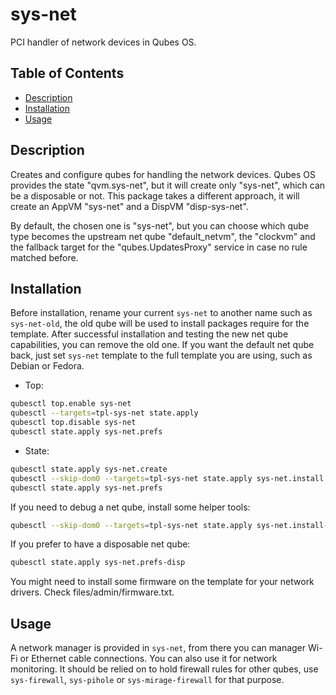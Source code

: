 # sys-net

PCI handler of network devices in Qubes OS.

## Table of Contents

* [Description](#description)
* [Installation](#installation)
* [Usage](#usage)

## Description

Creates and configure qubes for handling the network devices. Qubes OS
provides the state "qvm.sys-net", but it will create only "sys-net", which can
be a disposable or not. This package takes a different approach, it will
create an AppVM "sys-net" and a DispVM "disp-sys-net".

By default, the chosen one is "sys-net", but you can choose which qube type
becomes the upstream net qube "default_netvm", the "clockvm" and the fallback
target for the "qubes.UpdatesProxy" service in case no rule matched before.

## Installation

Before installation, rename your current `sys-net` to another name such as
`sys-net-old`, the old qube will be used to install packages require for the
template. After successful installation and testing the new net qube
capabilities, you can remove the old one. If you want the default net qube
back, just set `sys-net` template to the full template you are using, such as
Debian or Fedora.

- Top:
```sh
qubesctl top.enable sys-net
qubesctl --targets=tpl-sys-net state.apply
qubesctl top.disable sys-net
qubesctl state.apply sys-net.prefs
```

- State:
<!-- pkg:begin:post-install -->
```sh
qubesctl state.apply sys-net.create
qubesctl --skip-dom0 --targets=tpl-sys-net state.apply sys-net.install
qubesctl state.apply sys-net.prefs
```
<!-- pkg:end:post-install -->

If you need to debug a net qube, install some helper tools:
```sh
qubesctl --skip-dom0 --targets=tpl-sys-net state.apply sys-net.install-debug
```

If you prefer to have a disposable net qube:
```sh
qubesctl state.apply sys-net.prefs-disp
```

You might need to install some firmware on the template for your network
drivers. Check files/admin/firmware.txt.

## Usage

A network manager is provided in `sys-net`, from there you can manager Wi-Fi
or Ethernet cable connections. You can also use it for network monitoring. It
should be relied on to hold firewall rules for other qubes, use
`sys-firewall`, `sys-pihole` or `sys-mirage-firewall` for that purpose.
